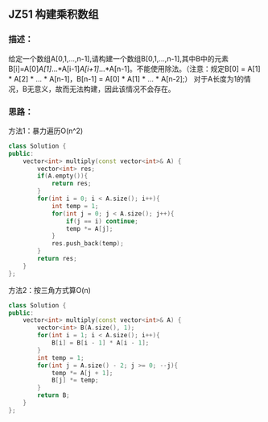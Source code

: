## JZ51 构建乘积数组
### 描述：
给定一个数组A[0,1,...,n-1],请构建一个数组B[0,1,...,n-1],其中B中的元素B[i]=A[0]*A[1]*...*A[i-1]*A[i+1]*...*A[n-1]。不能使用除法。（注意：规定B[0] = A[1] * A[2] * ... * A[n-1]，B[n-1] = A[0] * A[1] * ... * A[n-2];）
对于A长度为1的情况，B无意义，故而无法构建，因此该情况不会存在。

### 思路：
方法1：暴力遍历O(n^2)
```C++
class Solution {
public:
    vector<int> multiply(const vector<int>& A) {
        vector<int> res;
        if(A.empty()){
            return res;
        }
        for(int i = 0; i < A.size(); i++){
            int temp = 1;
            for(int j = 0; j < A.size(); j++){
                if(j == i) continue;
                temp *= A[j];
            }
            res.push_back(temp);
        }
        return res;
    }
};
```
方法2：按三角方式算O(n)
```C++
class Solution {
public:
    vector<int> multiply(const vector<int>& A) {
        vector<int> B(A.size(), 1);
        for(int i = 1; i < A.size(); i++){
            B[i] = B[i - 1] * A[i - 1];
        }
        int temp = 1;
        for(int j = A.size() - 2; j >= 0; --j){
            temp *= A[j + 1];
            B[j] *= temp;
        }
        return B;
    }
};
```